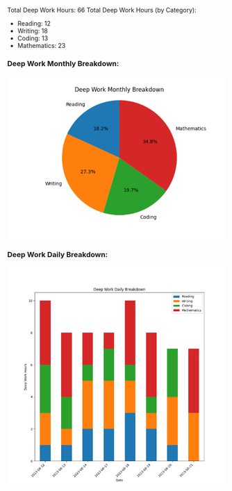 Total Deep Work Hours: 66 
Total Deep Work Hours (by Category):
  - Reading: 12
  - Writing: 18
  - Coding: 13
  - Mathematics: 23

 ### Deep Work Monthly Breakdown: 
![Pie Chart](figures/pie_chart.png) 

 ### Deep Work Daily Breakdown: 
![Stacked Bar Graph](figures/stacked_bar_graph.png) 
